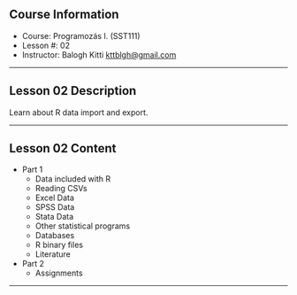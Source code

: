 ## Course Information 

* Course: Programozás I. (SST111)
* Lesson #: 02
* Instructor: Balogh Kitti kttblgh@gmail.com

---

## Lesson 02 Description

Learn about R data import and export.

---

## Lesson 02 Content

* Part 1
	* Data included with R
	* Reading CSVs
	* Excel Data
	* SPSS Data
	* Stata Data
	* Other statistical programs
	* Databases
	* R binary files
	* Literature
* Part 2
	* Assignments

---

